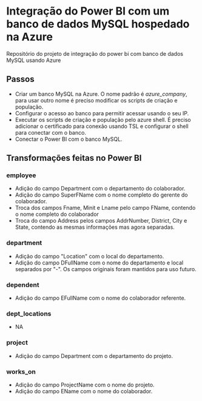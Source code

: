 # Integração do Power BI com um banco de dados MySQL hospedado na Azure
Repositório do projeto de integração do power bi com banco de dados MySQL usando Azure

## Passos

- Criar um banco MySQL na Azure. O nome padrão é _azure_company_, para usar outro nome é preciso modificar os scripts de criação e população.
- Configurar o acesso ao banco para permitir acessar usando o seu IP.
- Executar os scripts de criação e população pelo azure shell. É preciso adicionar o certificado para conexão usando TSL e configurar o shell para conectar com o banco.
- Conectar o Power BI com o banco MySQL.

## Transformações feitas no Power BI
### employee
- Adição do campo Department com o departamento do colaborador.
- Adição do campo SuperFName com o nome completo do gerente do colaborador.
- Troca dos campos Fname, Minit e Lname pelo campo FName, contendo o nome completo do colaborador
- Troca do campo Address pelos campos AddrNumber, District, City e State, contendo as mesmas informações mas agora separadas.
### department
- Adição do campo "Location" com o local do departamento.
- Adição do campo DFullName com o nome do departamento e local separados por "-". Os campos originais foram mantidos para uso futuro.
### dependent
- Adição do campo EFullName com o nome do colaborador referente.
### dept_locations
- NA
### project
- Adição do campo Department com o departamento do projeto.
### works_on
- Adição do campo ProjectName com o nome do projeto.
- Adição do campo EName com o nome do colaborador.